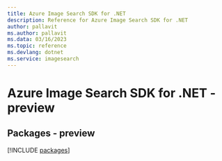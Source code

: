 ```yaml
---
title: Azure Image Search SDK for .NET
description: Reference for Azure Image Search SDK for .NET
author: pallavit
ms.author: pallavit
ms.data: 03/16/2023
ms.topic: reference
ms.devlang: dotnet
ms.service: imagesearch
---
```

# Azure Image Search SDK for .NET - preview
## Packages - preview
[!INCLUDE [packages](image-search-index.md)]